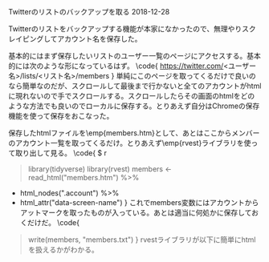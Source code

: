 Twitterのリストのバックアップを取る
2018-12-28


Twitterのリストをバックアップする機能が本家になかったので、無理やりスクレイピングしてアカウント名を保存した。


基本的にはまず保存したいリストのユーザー一覧のページにアクセスする。基本的には次のような形になっているはず。
\code{
https://twitter.com/<ユーザー名>/lists/<リスト名>/members
}
単純にこのページを取ってくるだけで良いのなら簡単なのだが、スクロールして最後まで行かないと全てのアカウントがhtmlに現れないので手でスクロールする。スクロールしたらその画面のhtmlをどのような方法でも良いのでローカルに保存する。とりあえず自分はChromeの保存機能を使って保存をおこなった。


保存したhtmlファイルを\emp{members.htm}として、あとはここからメンバーのアカウント一覧を取ってくるだけ。とりあえず\emp{rvest}ライブラリを使って取り出して見る。
\code{
$ r
> library(tidyverse)
> library(rvest)
> members <- read_html("members.htm") %>%
+   html_nodes(".account") %>%
+   html_attr("data-screen-name")
}
これでmembers変数にはアカウントからアットマークを取ったものが入っている。あとは適当に何処かに保存しておくだけだ。
\code{
> write(members, "members.txt")
}
rvestライブラリが以下に簡単にhtmlを扱えるかがわかる。
